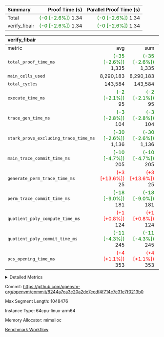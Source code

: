 | Summary | Proof Time (s) | Parallel Proof Time (s) |
|:---|---:|---:|
| Total | <span style='color: green'>(-0 [-2.6%])</span> 1.34 | <span style='color: green'>(-0 [-2.6%])</span> 1.34 |
| verify_fibair | <span style='color: green'>(-0 [-2.6%])</span> 1.34 | <span style='color: green'>(-0 [-2.6%])</span> 1.34 |


| verify_fibair |||||
|:---|---:|---:|---:|---:|
|metric|avg|sum|max|min|
| `total_proof_time_ms ` | <span style='color: green'>(-35 [-2.6%])</span> 1,335 | <span style='color: green'>(-35 [-2.6%])</span> 1,335 | <span style='color: green'>(-35 [-2.6%])</span> 1,335 | <span style='color: green'>(-35 [-2.6%])</span> 1,335 |
| `main_cells_used     ` |  8,290,183 |  8,290,183 |  8,290,183 |  8,290,183 |
| `total_cycles        ` |  143,584 |  143,584 |  143,584 |  143,584 |
| `execute_time_ms     ` | <span style='color: green'>(-2 [-2.1%])</span> 95 | <span style='color: green'>(-2 [-2.1%])</span> 95 | <span style='color: green'>(-2 [-2.1%])</span> 95 | <span style='color: green'>(-2 [-2.1%])</span> 95 |
| `trace_gen_time_ms   ` | <span style='color: green'>(-3 [-2.8%])</span> 104 | <span style='color: green'>(-3 [-2.8%])</span> 104 | <span style='color: green'>(-3 [-2.8%])</span> 104 | <span style='color: green'>(-3 [-2.8%])</span> 104 |
| `stark_prove_excluding_trace_time_ms` | <span style='color: green'>(-30 [-2.6%])</span> 1,136 | <span style='color: green'>(-30 [-2.6%])</span> 1,136 | <span style='color: green'>(-30 [-2.6%])</span> 1,136 | <span style='color: green'>(-30 [-2.6%])</span> 1,136 |
| `main_trace_commit_time_ms` | <span style='color: green'>(-10 [-4.7%])</span> 205 | <span style='color: green'>(-10 [-4.7%])</span> 205 | <span style='color: green'>(-10 [-4.7%])</span> 205 | <span style='color: green'>(-10 [-4.7%])</span> 205 |
| `generate_perm_trace_time_ms` | <span style='color: red'>(+3 [+13.6%])</span> 25 | <span style='color: red'>(+3 [+13.6%])</span> 25 | <span style='color: red'>(+3 [+13.6%])</span> 25 | <span style='color: red'>(+3 [+13.6%])</span> 25 |
| `perm_trace_commit_time_ms` | <span style='color: green'>(-18 [-9.0%])</span> 181 | <span style='color: green'>(-18 [-9.0%])</span> 181 | <span style='color: green'>(-18 [-9.0%])</span> 181 | <span style='color: green'>(-18 [-9.0%])</span> 181 |
| `quotient_poly_compute_time_ms` | <span style='color: red'>(+1 [+0.8%])</span> 124 | <span style='color: red'>(+1 [+0.8%])</span> 124 | <span style='color: red'>(+1 [+0.8%])</span> 124 | <span style='color: red'>(+1 [+0.8%])</span> 124 |
| `quotient_poly_commit_time_ms` | <span style='color: green'>(-11 [-4.3%])</span> 245 | <span style='color: green'>(-11 [-4.3%])</span> 245 | <span style='color: green'>(-11 [-4.3%])</span> 245 | <span style='color: green'>(-11 [-4.3%])</span> 245 |
| `pcs_opening_time_ms ` | <span style='color: red'>(+4 [+1.1%])</span> 353 | <span style='color: red'>(+4 [+1.1%])</span> 353 | <span style='color: red'>(+4 [+1.1%])</span> 353 | <span style='color: red'>(+4 [+1.1%])</span> 353 |



<details>
<summary>Detailed Metrics</summary>

|  | verify_program_compile_ms | total_cells | stark_prove_excluding_trace_time_ms | quotient_poly_compute_time_ms | quotient_poly_commit_time_ms | perm_trace_commit_time_ms | pcs_opening_time_ms | main_trace_commit_time_ms |
| --- | --- | --- | --- | --- | --- | --- | --- |
|  | 5 | 65,536 | 64 | 3 | 14 | 0 | 33 | 13 | 

| air_name | rows | quotient_deg | main_cols | interactions | constraints | cells |
| --- | --- | --- | --- | --- | --- | --- |
| AccessAdapterAir<2> |  | 4 |  | 5 | 11 |  | 
| AccessAdapterAir<4> |  | 4 |  | 5 | 11 |  | 
| AccessAdapterAir<8> |  | 4 |  | 5 | 11 |  | 
| FibonacciAir | 32,768 | 1 | 2 |  | 5 | 65,536 | 
| FriReducedOpeningAir |  | 4 |  | 39 | 60 |  | 
| NativePoseidon2Air<BabyBearParameters>, 1> |  | 4 |  | 136 | 530 |  | 
| PhantomAir |  | 4 |  | 3 | 4 |  | 
| ProgramAir |  | 1 |  | 1 | 4 |  | 
| VariableRangeCheckerAir |  | 1 |  | 1 | 4 |  | 
| VmAirWrapper<AluNativeAdapterAir, FieldArithmeticCoreAir> |  | 4 |  | 15 | 23 |  | 
| VmAirWrapper<BranchNativeAdapterAir, BranchEqualCoreAir<1> |  | 4 |  | 11 | 22 |  | 
| VmAirWrapper<JalNativeAdapterAir, JalCoreAir> |  | 4 |  | 7 | 6 |  | 
| VmAirWrapper<NativeAdapterAir<2, 0>, PublicValuesCoreAir> |  | 4 |  | 11 | 22 |  | 
| VmAirWrapper<NativeLoadStoreAdapterAir<1>, NativeLoadStoreCoreAir<1> |  | 4 |  | 15 | 16 |  | 
| VmAirWrapper<NativeLoadStoreAdapterAir<4>, NativeLoadStoreCoreAir<4> |  | 4 |  | 15 | 16 |  | 
| VmAirWrapper<NativeVectorizedAdapterAir<4>, FieldExtensionCoreAir> |  | 4 |  | 15 | 23 |  | 
| VmConnectorAir |  | 4 |  | 3 | 8 |  | 
| VolatileBoundaryAir |  | 4 |  | 4 | 16 |  | 

| group | trace_gen_time_ms | total_proof_time_ms | total_cycles | total_cells | stark_prove_excluding_trace_time_ms | quotient_poly_compute_time_ms | quotient_poly_commit_time_ms | perm_trace_commit_time_ms | pcs_opening_time_ms | main_trace_commit_time_ms | main_cells_used | generate_perm_trace_time_ms | execute_time_ms |
| --- | --- | --- | --- | --- | --- | --- | --- | --- | --- | --- | --- | --- | --- |
| verify_fibair | 104 | 1,335 | 143,584 | 23,616,152 | 1,136 | 124 | 245 | 181 | 353 | 205 | 8,290,183 | 25 | 95 | 

| group | air_name | rows | prep_cols | perm_cols | main_cols | cells |
| --- | --- | --- | --- | --- | --- | --- |
| verify_fibair | AccessAdapterAir<2> | 32,768 |  | 12 | 11 | 753,664 | 
| verify_fibair | AccessAdapterAir<4> | 16,384 |  | 12 | 13 | 409,600 | 
| verify_fibair | AccessAdapterAir<8> | 128 |  | 12 | 17 | 3,712 | 
| verify_fibair | FriReducedOpeningAir | 1,024 |  | 44 | 27 | 72,704 | 
| verify_fibair | NativePoseidon2Air<BabyBearParameters>, 1> | 16,384 |  | 160 | 399 | 9,158,656 | 
| verify_fibair | PhantomAir | 4,096 |  | 8 | 6 | 57,344 | 
| verify_fibair | ProgramAir | 8,192 |  | 8 | 10 | 147,456 | 
| verify_fibair | VariableRangeCheckerAir | 262,144 | 2 | 8 | 1 | 2,359,296 | 
| verify_fibair | VmAirWrapper<AluNativeAdapterAir, FieldArithmeticCoreAir> | 131,072 |  | 20 | 29 | 6,422,528 | 
| verify_fibair | VmAirWrapper<BranchNativeAdapterAir, BranchEqualCoreAir<1> | 16,384 |  | 16 | 23 | 638,976 | 
| verify_fibair | VmAirWrapper<JalNativeAdapterAir, JalCoreAir> | 4,096 |  | 12 | 9 | 86,016 | 
| verify_fibair | VmAirWrapper<NativeLoadStoreAdapterAir<1>, NativeLoadStoreCoreAir<1> | 32,768 |  | 24 | 22 | 1,507,328 | 
| verify_fibair | VmAirWrapper<NativeLoadStoreAdapterAir<4>, NativeLoadStoreCoreAir<4> | 16,384 |  | 24 | 31 | 901,120 | 
| verify_fibair | VmAirWrapper<NativeVectorizedAdapterAir<4>, FieldExtensionCoreAir> | 8,192 |  | 20 | 38 | 475,136 | 
| verify_fibair | VmConnectorAir | 2 | 1 | 8 | 4 | 24 | 
| verify_fibair | VolatileBoundaryAir | 32,768 |  | 8 | 11 | 622,592 | 

</details>


Commit: https://github.com/openvm-org/openvm/commit/8244a7ca3c20a2de7ccdf4f714c7c31e7f0213b0

Max Segment Length: 1048476

Instance Type: 64cpu-linux-arm64

Memory Allocator: mimalloc

[Benchmark Workflow](https://github.com/openvm-org/openvm/actions/runs/13514846980)
